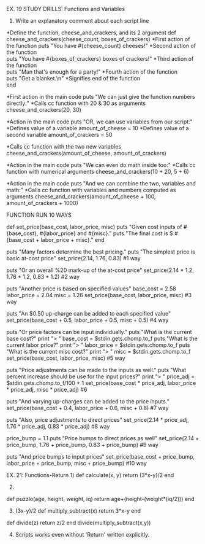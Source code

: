 EX. 19 STUDY DRILLS: Functions and Variables
1) Write an explanatory comment about each script line

*Define the function, cheese_and_crackers, and its 2 argument
def cheese_and_crackers(cheese_count, boxes_of_crackers)
*First action of the function
  puts "You have #{cheese_count} cheeses!"
*Second action of the function  
  puts "You have #{boxes_of_crackers} boxes of crackers!"
*Third action of the function  
  puts "Man that's enough for a party!"
*Fourth action of the function  
  puts "Get a blanket.\n"
*Signifies end of the function  
end

*First action in the main code
puts "We can just give the function numbers directly:"
*Calls cc function with 20 & 30 as arguments
cheese_and_crackers(20, 30)

*Action in the main code
puts "OR, we can use variables from our script:"
*Defines value of a variable
amount_of_cheese = 10
*Defines value of a second variable
amount_of_crackers = 50

*Calls cc function with the two new variables
cheese_and_crackers(amount_of_cheese, amount_of_crackers)

*Action in the main code
puts "We can even do math inside too:"
*Calls cc function with numerical arguments
cheese_and_crackers(10 + 20, 5 + 6)

*Action in the main code
puts "And we can combine the two, variables and math:"
*Calls cc function with variables and numbers computed as arguments
cheese_and_crackers(amount_of_cheese + 100, amount_of_crackers + 1000)


FUNCTION RUN 10 WAYS

def set_price(base_cost, labor_price, misc)
  puts "Given cost inputs of #{base_cost}, #{labor_price} and #{misc}."
  puts "The final cost is $ #{base_cost + labor_price + misc}."
end

puts "Many factors determine the best pricing."
puts "The simplest price is basic at-cost price"
set_price(2.14, 1.76, 0.83)   #1 way

puts "Or an overall %20 mark-up of the at-cost price"
set_price(2.14 * 1.2, 1.76 * 1.2, 0.83 * 1.2)   #2 way

puts "Another price is based on specified values"
base_cost = 2.58
labor_price = 2.04
misc = 1.26
set_price(base_cost, labor_price, misc)   #3 way

puts "An $0.50 up-charge can be added to each specified value"
set_price(base_cost + 0.5, labor_price + 0.5, misc + 0.5)     #4 way

puts "Or price factors can be input individually."
puts "What is the current base cost?"
print "> "
base_cost = $stdin.gets.chomp.to_f
puts "What is the current labor price?"
print "> "
labor_price = $stdin.gets.chomp.to_f
puts "What is the current misc cost?"
print "> "
misc = $stdin.gets.chomp.to_f
set_price(base_cost, labor_price, misc)     #5 way

puts "Price adjustments can be made to the inputs as well."
puts "What percent increase should be use for the input prices?"
print "> "
price_adj = $stdin.gets.chomp.to_f/100 + 1
set_price(base_cost * price_adj, labor_price * price_adj, misc * price_adj) #6

puts "And varying up-charges can be added to the price inputs."
set_price(base_cost + 0.4, labor_price + 0.6, misc + 0.8)   #7 way

puts "Also, price adjustments to direct prices"
set_price(2.14 * price_adj, 1.76 * price_adj, 0.83 * price_adj)   #8 way

price_bump = 1.1
puts "Price bumps to direct prices as well"
set_price(2.14 + price_bump, 1.76 + price_bump, 0.83 + price_bump)   #9 way

puts "And price bumps to input prices"
set_price(base_cost + price_bump, labor_price + price_bump, misc + price_bump)   #10 way

EX. 21: Functions-Return
1)
def calculate(x, y)
  return (3*x-y)/2
end

2)
def puzzle(age, height, weight, iq)
  return age+(height-(weight*(iq/2)))
end

3)  (3x-y)/2
def multiply_subtract(x)
  return 3*x-y
end

def divide(z)
  return z/2
end
divide(multiply_subtract(x,y))

4) Scripts works even without 'Return' written explicitly.
